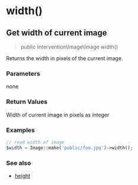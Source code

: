 # width()
## Get width of current image

> public Intervention\Image\Image width()

Returns the width in pixels of the current image.

### Parameters

none

### Return Values
Width of current image in pixels as integer

### Examples

```php
// read width of image
$width = Image::make('public/foo.jpg')->width();
```

### See also

- [height](/v2/api/height)
